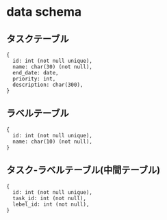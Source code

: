 # data schema

## タスクテーブル
```
{
  id: int (not null unique),
  name: char(30) (not null),
  end_date: date,
  priority: int,
  description: char(300),
}
```

## ラベルテーブル
```
{
  id: int (not null unique),
  name: char(10) (not null),
}
```

## タスク-ラベルテーブル(中間テーブル)
```
{
  id: int (not null unique),
  task_id: int (not null),
  lebel_id: int (not null),
}
```
